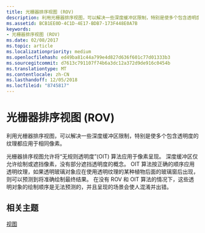 ```yaml
---
title: 光栅器排序视图 (ROV)
description: 利用光栅器排序视图，可以解决一些深度缓冲区限制，特别是使多个包含透明度的纹理都应用于相同像素。
ms.assetid: BCB1EE0D-4C1D-4E17-BDB7-173F448E0A7B
keywords:
- 光栅器排序视图 (ROV)
ms.date: 02/08/2017
ms.topic: article
ms.localizationpriority: medium
ms.openlocfilehash: ed49ba81c44a799e4d827d636f601c77d01333b3
ms.sourcegitcommit: d7613c791107f74b6a3dc12a372d9de916c0454b
ms.translationtype: MT
ms.contentlocale: zh-CN
ms.lasthandoff: 12/05/2018
ms.locfileid: "8745817"
---
```

# <a name="rasterizer-ordered-view-rov"></a>光栅器排序视图 (ROV)


利用光栅器排序视图，可以解决一些深度缓冲区限制，特别是使多个包含透明度的纹理都应用于相同像素。

光栅器排序视图允许将“无规则透明度”(OIT) 算法应用于像素呈现。 深度缓冲区仅允许绘制或遮挡像素，没有部分遮挡透明度的概念。 OIT 算法按正确的顺序应用透明纹理，如果透明玻璃对象应在使用透明纹理的某种植物后面的玻璃窗后出现，则可以预测到将准确绘制最终结果。 在没有 ROV 和 OIT 算法的情况下，这些透明对象的绘制顺序是无法预测的，并且呈现的场景会使人混淆并出错。

## <a name="span-idrelated-topicsspanrelated-topics"></a><span id="related-topics"></span>相关主题


[视图](views.md)

 

 




